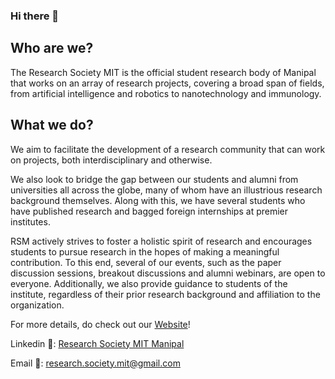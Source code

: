 ### Hi there  👋

## Who are we?
The Research Society MIT is the official student research body of Manipal that works on an array of research projects, covering a broad span of fields, from artificial intelligence and robotics to nanotechnology and immunology.

## What we do?
We aim to facilitate the development of a research community that can work on projects, both interdisciplinary and otherwise. 

We also look to bridge the gap between our students and alumni from universities all across the globe, many of whom have an illustrious research background themselves. Along with this, we have several students who have published research and bagged foreign internships at premier institutes.

RSM actively strives to foster a holistic spirit of research and encourages students to pursue research in the hopes of making a meaningful contribution. To this end, several of our events, such as the paper discussion sessions, breakout discussions and alumni webinars, are open to everyone. Additionally, we also provide guidance to students of the institute, regardless of their prior research background and affiliation to the organization.

For more details, do check out our [Website](https://www.researchsocietymit.com/)!

Linkedin 📧: [Research Society MIT Manipal](https://www.linkedin.com/company/66910953/admin/)

Email 💬: research.society.mit@gmail.com

